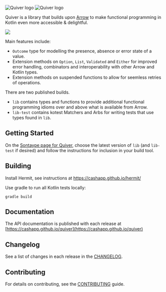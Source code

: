 
![Quiver logo](./images/quiver-logo-01.svg#gh-light-mode-only)
![Quiver logo](./images/quiver-logo-02.svg#gh-dark-mode-only)

Quiver is a library that builds upon [Arrow](https://arrow-kt.io/) to make functional programming in Kotlin even 
more accessible & delightful.

[<img src="https://img.shields.io/nexus/r/app.cash.quiver/lib.svg?label=latest%20release&server=https%3A%2F%2Foss.sonatype.org"/>](https://central.sonatype.com/namespace/app.cash.quiver)

Main features include:
* `Outcome` type for modelling the presence, absence or error state of a value.
* Extension methods on `Option`, `List`, `Validated` and `Either` for improved error handling, combinators and interoperability with other Arrow and Kotlin types.
* Extension methods on suspended functions to allow for seemless retries of operations.

There are two published builds.

* `lib` contains types and functions to provide additional functional programming idioms over and above what is available from Arrow.
* `lib-test` contains kotest Matchers and Arbs for writing tests that use types found in `lib`.

## Getting Started

On the [Sontaype page for Quiver](https://central.sonatype.com/namespace/app.cash.quiver), choose the latest version 
of `lib` (and `lib-test` if desired) and follow the instructions for inclusion in your build tool. 

## Building

Install Hermit, see instructions at https://cashapp.github.io/hermit/

Use gradle to run all Kotlin tests locally:

```shell
gradle build
```

## Documentation

The API documentation is published with each release at [https://cashapp.github.io/quiver](https://cashapp.github.io/quiver)

## Changelog

See a list of changes in each release in the [CHANGELOG](CHANGELOG.md).

## Contributing

For details on contributing, see the [CONTRIBUTING](CONTRIBUTING.md) guide.
